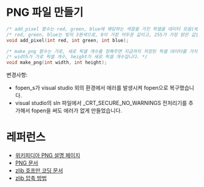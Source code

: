 # PNG 파일 만들기

```c
/* add_pixel 함수는 red, green, blue에 해당하는 색깔을 가진 픽셀을 데이터 모음(배열)에 저장합니다. */
/* red, green, blue는 빛의 3원색으로, 0이 가장 어두운 값이고, 255가 가장 밝은 값입니다. */
void add_pixel(int red, int green, int blue);

/* make_png 함수는 가로, 세로 픽셀 개수를 정해주면 지금까지 저장된 픽셀 데이터를 가지고 png 파일을 만듭니다. */
/* width가 가로 픽셀 개수, height가 세로 픽셀 개수입니다. */
void make_png(int width, int height);
```

변경사항: 
* fopen_s가 visual studio 외의 환경에서 에러를 발생시켜 fopen으로 복구했습니다. 
* visual studio의 sln 파일에서 _CRT_SECURE_NO_WARNINGS 전처리기를 추가해서 fopen을 써도 에러가 없게 만들었습니다.

# 레퍼런스
* [위키피디아 PNG 설명 페이지](https://en.wikipedia.org/wiki/PNG)
* [PNG 문서](https://www.rfc-editor.org/rfc/rfc2083)
* [zlib 호프만 코딩 문서](https://www.rfc-editor.org/rfc/rfc1951)
* [zlib 압축 방법](https://www.rfc-editor.org/rfc/rfc1950)
